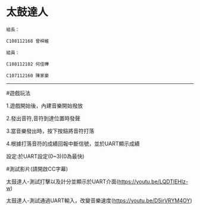 太鼓達人  
====  
    組長：

    C108112168 曾梓維

    組員：

    C108112102 何佳曄

    C107112160 陳家豪
------- 
#遊戲玩法

1.遊戲開始後，內建音樂開始撥放

2.發出音符,音符到達位置時發聲

3.當音樂發出時，按下按鈕將音符打落

4.根據打落音符的成績回報中斷信號，並於UART顯示成績

設定:於UART設定(0~3)(0為最快)




#測試影片(請開啟CC字幕)

太鼓達人-測試打擊以及計分並顯示於UART介面(https://youtu.be/LQDTlEHlz-w)

太鼓達人-測試通過UART輸入，改變音樂速度(https://youtu.be/D5irVRYM4OY)



